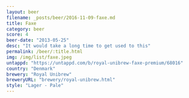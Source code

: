 ```yaml
---
layout: beer
filename: _posts/beer/2016-11-09-faxe.md
title: Faxe
category: beer
score: 4
beer-date: "2013-05-25"
desc: "It would take a long time to get used to this"
permalink: /beer/:title.html
img: /img/list/faxe.jpeg
untappd: "https://untappd.com/b/royal-unibrew-faxe-premium/68016"
country: "Denmark"
brewery: "Royal Unibrew"
breweryURL: "brewery/royal-unibrew.html"
style: "Lager - Pale"
---
```

